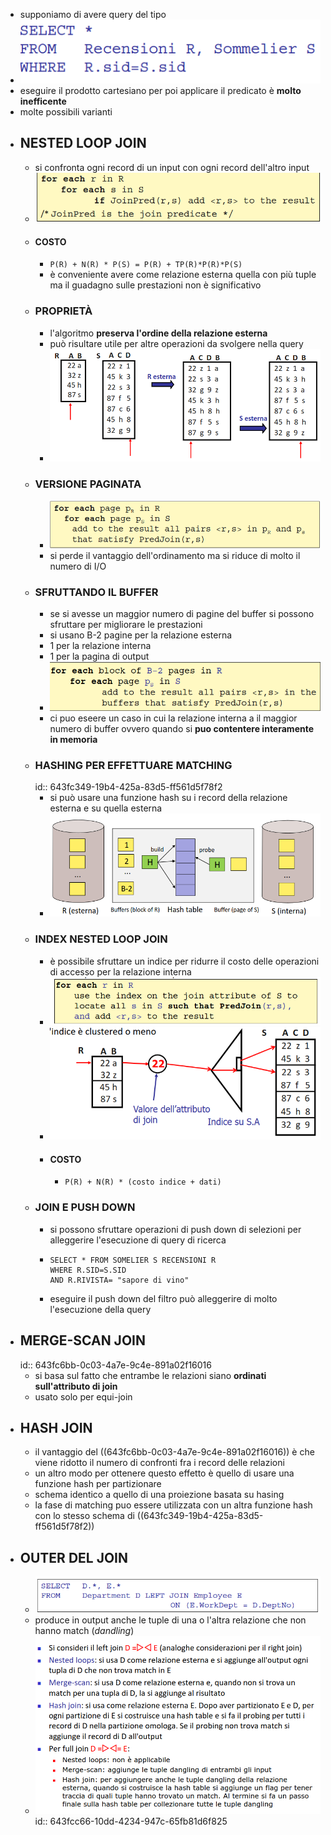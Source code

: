 - supponiamo di avere query del tipo
- ![image.png](../assets/image_1681897443350_0.png)
- eseguire il prodotto cartesiano per poi applicare il predicato è **molto inefficente**
- molte possibili varianti
- ## NESTED LOOP JOIN
	- si confronta ogni record di un input con ogni  record dell'altro input
	- ![image.png](../assets/image_1681897585440_0.png)
	- #### COSTO
		- `P(R) + N(R) * P(S) = P(R) + TP(R)*P(R)*P(S)`
		- è conveniente avere come relazione esterna quella con più tuple ma il guadagno sulle prestazioni non è significativo
	- ### PROPRIETÀ
		- l'algoritmo **preserva l'ordine della relazione esterna**
		- può risultare utile per altre operazioni da svolgere nella query
		- ![image.png](../assets/image_1681898140692_0.png)
	- ### VERSIONE PAGINATA
		- ![image.png](../assets/image_1681898218951_0.png)
		- si perde il vantaggio dell'ordinamento ma si riduce di molto il numero di I/O
	- ### SFRUTTANDO IL BUFFER
		- se si avesse un maggior numero di pagine del buffer si possono sfruttare per migliorare le prestazioni
		- si usano B-2 pagine per la relazione esterna
		- 1 per la relazione interna
		- 1 per la pagina di output
		- ![image.png](../assets/image_1681898408366_0.png)
		- ci puo eseere un caso in cui la relazione interna a il maggior numero di buffer ovvero quando si **puo contentere interamente in memoria**
	- ### HASHING PER EFFETTUARE MATCHING
	  id:: 643fc349-19b4-425a-83d5-ff561d5f78f2
		- si può usare una funzione hash su i record della relazione esterna e  su quella esterna
		- ![image.png](../assets/image_1681898782114_0.png)
	- ### INDEX NESTED LOOP JOIN
		- è possibile sfruttare un indice per ridurre il costo delle operazioni di accesso per la relazione interna
		- ![image.png](../assets/image_1681899209967_0.png)
		- ![image.png](../assets/image_1681899225713_0.png)
		- #### COSTO
			- `P(R) + N(R) * (costo indice + dati)`
	- ### JOIN E PUSH DOWN
		- si possono sfruttare operazioni di push down di selezioni per alleggerire l'esecuzione di query di ricerca
		- ```
		  SELECT * FROM SOMELIER S RECENSIONI R
		  WHERE R.SID=S.SID
		  AND R.RIVISTA= "sapore di vino"
		  ```
		- eseguire il push down del filtro può alleggerire di molto l'esecuzione della query
- ## MERGE-SCAN JOIN
  id:: 643fc6bb-0c03-4a7e-9c4e-891a02f16016
	- si basa sul fatto che entrambe le relazioni siano **ordinati sull'attributo di join**
	- usato solo per equi-join
- ## HASH JOIN
	- il vantaggio del ((643fc6bb-0c03-4a7e-9c4e-891a02f16016)) è che viene ridotto il numero di confronti fra i record delle relazioni
	- un altro modo per ottenere questo effetto è quello di usare una funzione hash per partizionare
	- schema identico a quello di una proiezione basata su hasing
	- la fase di matching puo essere utilizzata con un altra funzione hash con lo stesso schema di ((643fc349-19b4-425a-83d5-ff561d5f78f2))
- ## OUTER DEL JOIN
	- ![image.png](../assets/image_1681902524414_0.png)
	- produce in output anche le tuple di una o l'altra relazione che non hanno match (*dandling*)
	- ![image.png](../assets/image_1681902732283_0.png)
	  id:: 643fcc66-10dd-4234-947c-65fb81d6f825